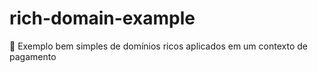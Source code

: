# rich-domain-example
📖 Exemplo bem simples de domínios ricos aplicados em um contexto de pagamento
